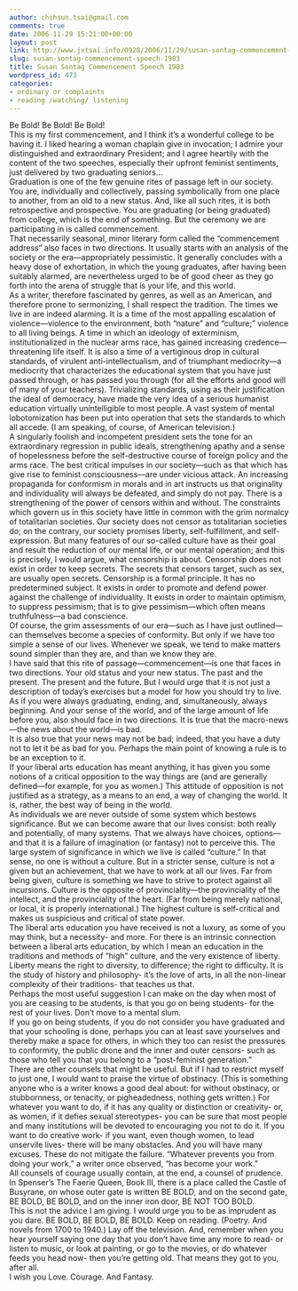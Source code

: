 ```yaml
---
author: chihsun.tsai@gmail.com
comments: true
date: 2006-11-29 15:21:00+00:00
layout: post
link: http://www.jxtsai.info/0928/2006/11/29/susan-sontag-commencement-speech-1983/
slug: susan-sontag-commencement-speech-1983
title: Susan Sontag Commencement Speech 1983
wordpress_id: 473
categories:
- ordinary or complaints
- reading /watching/ listening
---
```


Be Bold! Be Bold! Be Bold!  
This is my first commencement, and I think it’s a wonderful college to be having it. I liked hearing a woman chaplain give in invocation; I admire your distinguished and extraordinary President; and I agree heartily with the content of the two speeches, especially their upfront feminist sentiments, just delivered by two graduating seniors…  
Graduation is one of the few genuine rites of passage left in our society. You are, individually and collectively, passing symbolically from one place to another, from an old to a new status. And, like all such rites, it is both retrospective and prospective. You are graduating (or being graduated) from college, which is the end of something. But the ceremony we are participating in is called commencement.  
That necessarily seasonal, minor literary form called the “commencement address” also faces in two directions. It usually starts with an analysis of the society or the era—appropriately pessimistic. It generally concludes with a heavy dose of exhortation, in which the young graduates, after having been suitably alarmed, are nevertheless urged to be of good cheer as they go forth into the arena of struggle that is your life, and this world.  
As a writer, therefore fascinated by genres, as well as an American, and therefore prone to sermonizing, I shall respect the tradition. The times we live in are indeed alarming. It is a time of the most appalling escalation of violence—violence to the environment, both “nature” and “culture;” violence to all living beings. A time in which an ideology of exterminism, institutionalized in the nuclear arms race, has gained increasing credence—threatening life itself. It is also a time of a vertiginous drop in cultural standards, of virulent anti-intellectualism, and of triumphant mediocrity—a mediocrity that characterizes the educational system that you have just passed through, or has passed you through (for all the efforts and good will of many of your teachers). Trivializing standards, using as their justification the ideal of democracy, have made the very idea of a serious humanist education virtually unintelligible to most people. A vast system of mental lobotomization has been put into operation that sets the standards to which all accede. (I am speaking, of course, of American television.)   
A singularly foolish and incompetent president sets the tone for an extraordinary regression in public ideals, strengthening apathy and a sense of hopelessness before the self-destructive course of foreign policy and the arms race. The best critical impulses in our society—such as that which has give rise to feminist consciousness—are under vicious attack. An increasing propaganda for conformism in morals and in art instructs us that originality and individuality will always be defeated, and simply do not pay. There is a strengthening of the power of censors within and without. The constraints which govern us in this society have little in common with the grim normalcy of totalitarian societies. Our society does not censor as totalitarian societies do; on the contrary, our society promises liberty, self-fulfillment, and self-expression. But many features of our so-called culture have as their goal and result the reduction of our mental life, or our mental operation; and this is precisely, I would argue, what censorship is about. Censorship does not exist in order to keep secrets. The secrets that censors target, such as sex, are usually open secrets. Censorship is a formal principle. It has no predetermined subject. It exists in order to promote and defend power against the challenge of individuality. It exists in order to maintain optimism, to suppress pessimism; that is to give pessimism—which often means truthfulness—a bad conscience.  
Of course, the grim assessments of our era—such as I have just outlined—can themselves become a species of conformity. But only if we have too simple a sense of our lives. Whenever we speak, we tend to make matters sound simpler than they are, and than we know they are.  
I have said that this rite of passage—commencement—is one that faces in two directions. Your old status and your new status. The past and the present. The present and the future. But I would urge that it is not just a description of today’s exercises but a model for how you should try to live. As if you were always graduating, ending, and, simultaneously, always beginning. And your sense of the world, and of the large amount of life before you, also should face in two directions. It is true that the macro-news—the news about the world—is bad.   
It is also true that your news may not be bad; indeed, that you have a duty not to let it be as bad for you. Perhaps the main point of knowing a rule is to be an exception to it.  
If your liberal arts education has meant anything, it has given you some notions of a critical opposition to the way things are (and are generally defined—for example, for you as women.) This attitude of opposition is not justified as a strategy, as a means to an end, a way of changing the world. It is, rather, the best way of being in the world.  
As individuals we are never outside of some system which bestows significance. But we can become aware that our lives consist: both really and potentially, of many systems. That we always have choices, options—and that it is a failure of imagination (or fantasy) not to perceive this. The large system of significance in which we live is called “culture.” In that sense, no one is without a culture. But in a stricter sense, culture is not a given but an achievement, that we have to work at all our lives. Far from being given, culture is something we have to strive to protect against all incursions. Culture is the opposite of provinciality—the provinciality of the intellect, and the provinciality of the heart. (Far from being merely national, or local, it is properly international.) The highest culture is self-critical and makes us suspicious and critical of state power.   
The liberal arts education you have received is not a luxury, as some of you may think, but a necessity- and more. For there is an intrinsic connection between a liberal arts education, by which I mean an education in the traditions and methods of “high” culture, and the very existence of liberty. Liberty means the right to diversity, to difference; the right to difficulty. It is the study of history and philosophy- it’s the love of arts, in all the non-linear complexity of their traditions- that teaches us that.  
Perhaps the most useful suggestion I can make on the day when most of you are ceasing to be students, is that you go on being students- for the rest of your lives. Don’t move to a mental slum.  
If you go on being students, if you do not consider you have graduated and that your schooling is done, perhaps you can at least save yourselves and thereby make a space for others, in which they too can resist the pressures to conformity, the public drone and the inner and outer censors- such as those who tell you that you belong to a “post-feminist generation.”  
There are other counsels that might be useful. But if I had to restrict myself to just one, I would want to praise the virtue of obstinacy. (This is something anyone who is a writer knows a good deal about: for without obstinacy, or stubbornness, or tenacity, or pigheadedness, nothing gets written.) For whatever you want to do, if it has any quality or distinction or creativity- or, as women, if it defies sexual stereotypes- you can be sure that most people and many institutions will be devoted to encouraging you not to do it. If you want to do creative work- if you want, even though women, to lead unservile lives- there will be many obstacles. And you will have many excuses. These do not mitigate the failure. “Whatever prevents you from doing your work,” a writer once observed, “has become your work.”  
All counsels of courage usually contain, at the end, a counsel of prudence. In Spenser’s The Faerie Queen, Book III, there is a place called the Castle of Busyrane, on whose outer gate is written BE BOLD, and on the second gate, BE BOLD, BE BOLD, and on the inner iron door, BE NOT TOO BOLD.  
This is not the advice I am giving. I would urge you to be as imprudent as you dare. BE BOLD, BE BOLD, BE BOLD. Keep on reading. (Poetry. And novels from 1700 to 1940.) Lay off the television. And, remember when you hear yourself saying one day that you don’t have time any more to read- or listen to music, or look at painting, or go to the movies, or do whatever feeds you head now- then you’re getting old. That means they got to you, after all.  
I wish you Love. Courage. And Fantasy.
